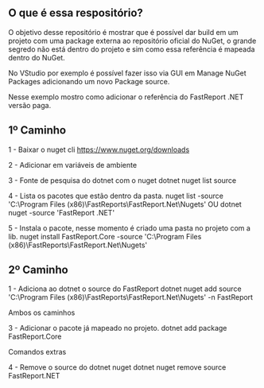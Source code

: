 ## O que é essa respositório?

O objetivo desse repositório é mostrar que é possível dar build em um projeto com uma package externa ao repositório oficial do NuGet, o grande segredo não está dentro do projeto e sim como essa referência é mapeada dentro do NuGet.

No VStudio por exemplo é possível fazer isso via GUI em Manage NuGet Packages adicionando um novo Package source.

Nesse exemplo mostro como adicionar o referência do FastReport .NET versão paga.

## 1º Caminho

1 - Baixar o nuget cli
https://www.nuget.org/downloads

2 - Adicionar em variáveis de ambiente

3 - Fonte de pesquisa do dotnet com o nuget
dotnet nuget list source

4 - Lista os pacotes que estão dentro da pasta.
nuget list -source 'C:\Program Files (x86)\FastReports\FastReport.Net\Nugets'
OU
dotnet nuget -source 'FastReport .NET'

5 - Instala o pacote, nesse momento é criado uma pasta no projeto com a lib.
nuget install FastReport.Core -source 'C:\Program Files (x86)\FastReports\FastReport.Net\Nugets'

## 2º Caminho

1 - Adiciona ao dotnet o source do FastReport
dotnet nuget add source 'C:\Program Files (x86)\FastReports\FastReport.Net\Nugets' -n FastReport

Ambos os caminhos

3 - Adicionar o pacote já mapeado no projeto.
dotnet add package FastReport.Core

Comandos extras

4 - Remove o source do dotnet nuget
dotnet nuget remove source FastReport.NET